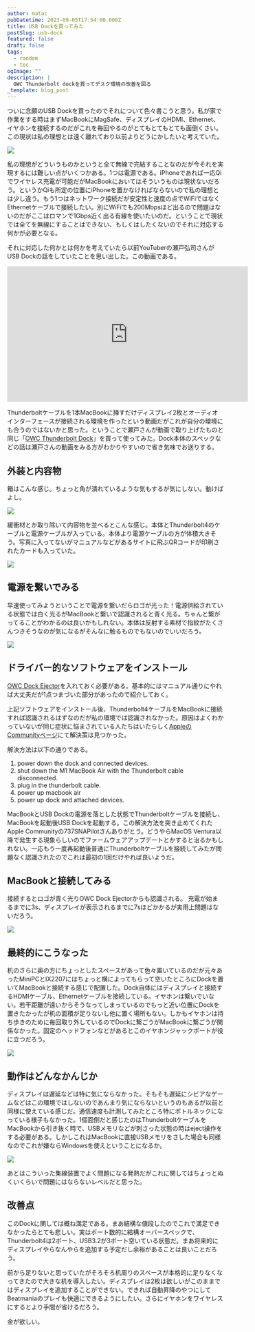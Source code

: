 ```yaml
---
author: matac
pubDatetime: 2023-09-05T17:54:00.000Z
title: USB Dockを買ってみた
postSlug: usb-dock
featured: false
draft: false
tags:
  - random
  - tec
ogImage: ""
description: |
  OWC Thunderbolt dockを買ってデスク環境の改善を図る
_template: blog_post
---
```


ついに念願のUSB Dockを買ったのでそれについて色々書こうと思う。私が家で作業をする時はまずMacBookにMagSafe、ディスプレイのHDMI、Ethernet、イヤホンを接続するのだがこれを毎回やるのがとてもとてもとても面倒くさい。この現状は私の理想とは遠く離れており以前よりどうにかしたいと考えていた。

![](/img/usb-dock/IMG_7132.jpg)

私の理想がどういうものかというと全て無線で完結することなのだが今それを実現するには難しい点がいくつかある。1つは電源である。iPhoneであれば一応Qiでワイヤレス充電が可能だがMacBookにおいてはそういうものは現状ないだろう。というかQiも所定の位置にiPhoneを置かなければならないので私の理想とは少し違う。もう1つはネットワーク接続だが安定性と速度の点でWiFiではなくEthernetケーブルで接続したい。別にWiFiでも200Mbpsほど出るので問題はないのだがここはロマンで1Gbps近く出る有線を使いたいのだ。ということで現状では全てを無線にすることはできない、もしくはしたくないのでそれに対応する何かが必要となる。

それに対応した何かとは何かを考えていたら以前YouTuberの瀬戸弘司さんがUSB Dockの話をしていたことを思い出した。この動画である。

<div class="iframe-aspect">
<iframe width="560" height="315" src="https://www.youtube.com/embed/hofDlGTjrlo?si=yFytA_L5sOalPr3h" title="YouTube video player" frameborder="0" allow="accelerometer; autoplay; clipboard-write; encrypted-media; gyroscope; picture-in-picture; web-share" allowfullscreen></iframe>
</div>

Thunderboltケーブルを1本MacBookに挿すだけディスプレイ2枚とオーディオインターフェースが接続される環境を作ったという動画だがこれが自分の環境にも合うのではないかと思った。ということで瀬戸さんが動画で取り上げたものと同じ「[OWC Thunderbolt Dock](https://amzn.asia/d/dhpRcs6)」を買って使ってみた。Dock本体のスペックなどの話は瀬戸さんの動画をみる方がわかりやすいので省き気味でお送りする。

## 外装と内容物

箱はこんな感じ。ちょっと角が潰れているような気もするが気にしない。動けばよし。

![](/img/usb-dock/IMG_7128.jpg)

緩衝材とか取り除いて内容物を並べるとこんな感じ。本体とThunderbolt4のケーブルと電源ケーブルが入っている。本体より電源ケーブルの方が体積大きそう。写真に入ってないがマニュアルなどがあるサイトに飛ぶQRコードが印刷されたカードも入っていた。

![](/img/usb-dock/IMG_7130.jpg)

## 電源を繋いでみる

早速使ってみようということで電源を繋いだらロゴが光った！電源供給されている状態では白く光るがMacBookと繋いで認識されると青く光る。ちゃんと繋がってることがわかるのは良いかもしれない。本体は反射する素材で指紋がたくさんつきそうなのが気になるがそんなに触るものでもないのでいいだろう。

![](/img/usb-dock/IMG_7131.jpg)

## ドライバー的なソフトウェアをインストール

[OWC Dock Ejector](https://software.owc.com/support/faq/dock-ejector-install-apple-silicon/)を入れておく必要がある。基本的にはマニュアル通りにやれば大丈夫だが1点つまづいた部分があったので紹介しておく。

上記ソフトウェアをインストール後、Thunderbolt4ケーブルをMacBookに接続すれば認識されるはずなのだが私の環境では認識されなかった。原因はよくわかっていないが同じ症状に悩まされている人たちはいたらしく[AppleのCommunityページ](https://discussions.apple.com/thread/254415650?answerId=258274818022#258274818022)にて解決策は見つかった。

解決方法は以下の通りである。

1. power down the dock and connected devices.
2. shut down the M1 MacBook Air with the Thunderbolt cable disconnected.
3. plug in the thunderbolt cable.
4. power up macbook air
5. power up dock and attached devices.

MacBookとUSB Dockの電源を落とした状態でThunderboltケーブルを接続し、MacBookを起動後USB Dockを起動する。この解決方法を突き止めてくれたApple Communityの737SNAPilotさんありがとう。どうやらMacOS Ventura以降で発生する現象らしいのでファームウェアアップデートとかすると治るかもしれない。一応もう一度再起動後普通にThunderboltケーブルを接続してみたが問題なく認識されたのでこれは最初の1回だけやれば良いようだ。

## MacBookと接続してみる

接続するとロゴが青く光りOWC Dock Ejectorからも認識される。
充電が始まるまでに3s、ディスプレイが表示されるまでに7sほどかかるが実用上問題はないだろう。

![](/img/usb-dock/IMG_7133.jpg)

## 最終的にこうなった

机のさらに奥の方にちょっとしたスペースがあって色々置いているのだが元々あったMiniPCとIX2207にはちょっと横によってもらって空いたところにDockを置いてMacBookと接続する感じで配置した。Dock自体にはディスプレイと接続するHDMIケーブル、Ethernetケーブルを接続している。イヤホンは繋いでいない。若干距離が遠いからそうなってしまっているのでもっと近い位置にDockを置きたかったが机の面積が足りないし他に置く場所もない。しかもイヤホンは持ち歩きのために毎回取り外しているのでDockに繋ごうがMacBookに繋ごうが関係なかった。固定のヘッドフォンなどがあるとこのイヤホンジャックポートが役に立つだろう。

![](/img/usb-dock/IMG_7135.jpg)

## 動作はどんなかんじか

ディスプレイは遅延などは特に気にならなかった。そもそも遅延にシビアなゲームなどはこの環境ではしないのであんまり気にならないというのもあるが以前と同様に使えている感じだ。通信速度も計測してみたところ特にボトルネックになっている様子もなかった。1個面倒だと感じたのはThunderboltケーブルをMacBookから引き抜く時で、USBメモリなどが刺さった状態の時はeject操作をする必要がある。しかしこれはMacBookに直接USBメモリをさした場合も同様なのでこれが嫌ならWindowsを使えということになるか。

![](/img/usb-dock/eject.png)

あとはこういった集線装置でよく問題になる発熱だがこれに関してはちょっとぬくいくらいで問題にはならないレベルだと思った。

## 改善点

このDockに関しては概ね満足である。まあ結構な値段したのでこれで満足できなかったらとても悲しい。実はポート数的に結構オーバースペックで、Thunderbolt4は2ポート、USB3.2が3ポート空いている状態だ。まあ将来的にディスプレイやらなんやらを追加する予定だし余裕があることは良いことだろう。

前から足りないと思っていたがそろそろ机周りのスペースが本格的に足りなくなってきたので大きな机を導入したい。ディスプレイは2枚は欲しいがこのままではディスプレイを追加することができない。できれば自動昇降のやつにしてBeatmaniaのプレイも快適にできるようにしたい。さらにイヤホンをワイヤレスにするとより手間が省けるだろう。

金が欲しい。
